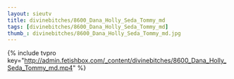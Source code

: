 ```yaml
--- 
layout: sieutv
title: divinebitches/8600_Dana_Holly_Seda_Tommy_md
tags: [divinebitches/8600_Dana_Holly_Seda_Tommy_md]
thumb_: divinebitches/8600_Dana_Holly_Seda_Tommy_md.jpg
---
```

{% include tvpro key="http://admin.fetishbox.com/_content/divinebitches/8600_Dana_Holly_Seda_Tommy_md.mp4" %} 
